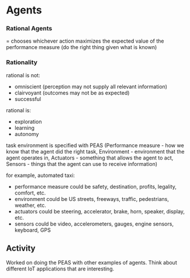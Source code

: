 # Agents

### Rational Agents

= chooses whichever action maximizes the expected value of the performance measure (do the right thing given what is known)

### Rationality

rational is not: 
- omniscient (perception may not supply all relevant information)
- clairvoyant (outcomes may not be as expected)
- successful

rational is: 
- exploration
- learning
- autonomy

task environment is specified with PEAS (Performance measure - how we know that the agent did the right task, Environment - environment that the agent operates in, Actuators - something that allows the agent to act, Sensors - things that the agent can use to receive information)

for example, automated taxi:
- performance measure could be safety, destination, profits, legality, comfort, etc.
- environment could be US streets, freeways, traffic, pedestrians, weather, etc.
- actuators could be steering, accelerator, brake, horn, speaker, display, etc.
- sensors could be video, accelerometers, gauges, engine sensors, keyboard, GPS

## Activity

Worked on doing the PEAS with other examples of agents. Think about different IoT applications that are interesting.